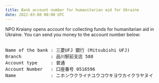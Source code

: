 ```yaml
---
title: Bank account number for humanitarian aid for Ukraine
date: 2022-03-08 00:00 UTC
---
```


NPO Kraiany opens account for collecting funds for humanitarian aid in
Ukraine. You can send you money to the account number below:


<pre>

Name of the bank : 三菱UFJ 銀行 (Mitsubishi UFJ)
Branch           : 品川駅前支店 588
Account type     : 普通
Account Number   : 口座番号 0516596
Name             : ニホンウクライナユウコウキヨウカイクラヤヌイ

</pre>
